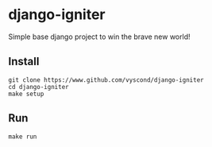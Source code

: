# django-igniter

Simple base django project to win the brave new world!

## Install

```
git clone https://www.github.com/vyscond/django-igniter
cd django-igniter
make setup
```

## Run

```
make run
```
